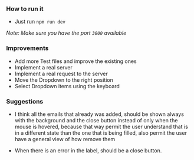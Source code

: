 ### How to run it
- Just run `npm run dev`

_Note: Make sure you have the port `3000` available_

### Improvements
- Add more Test files and improve the existing ones
- Implement a real server
- Implement a real request to the server
- Move the Dropdown to the right position
- Select Dropdown items using the keyboard

### Suggestions
- I think all the emails that already was added, should be shown always with the background and the close button instead of only when the mouse is hovered, because that way permit the user understand that is in a different state than the one that is being filled, also permit the user have a general view of how remove them

- When there is an error in the label, should be a close button.
